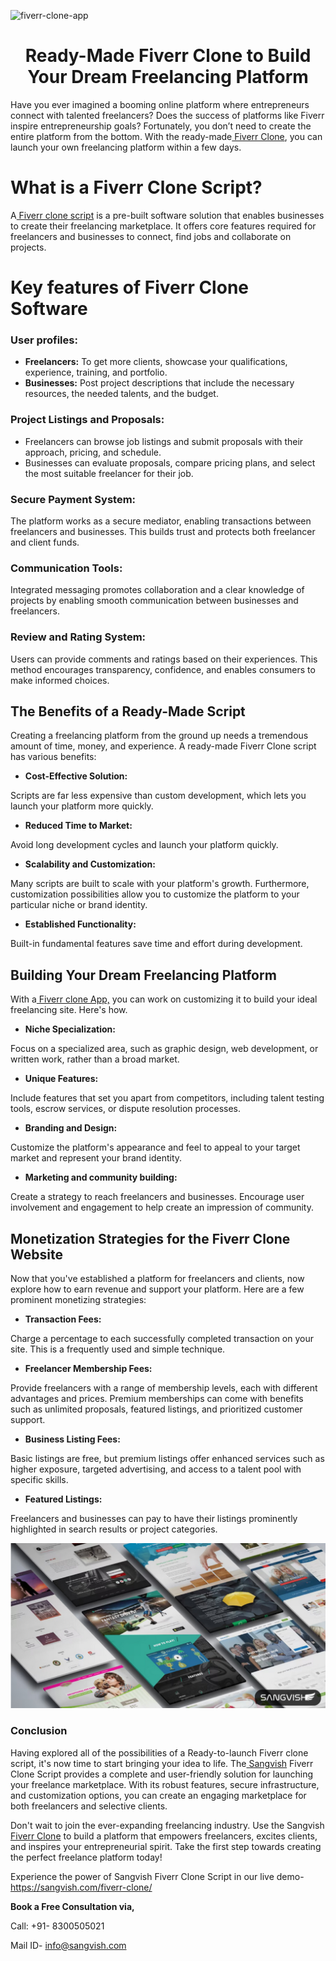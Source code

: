 ![fiverr-clone-app](https://github.com/sangvishtechnologies/fiverr-clone/assets/161323540/baf9ff85-39d7-456f-b937-064c182d35ce)

<h1 align="center"> Ready-Made Fiverr Clone to Build Your Dream Freelancing Platform </h1> 

Have you ever imagined a booming online platform where entrepreneurs connect with talented freelancers? Does the success of platforms like Fiverr inspire entrepreneurship goals? Fortunately, you don’t need to create the entire platform from the bottom. With the ready-made[ Fiverr Clone](https://sangvish.com/fiverr-clone/), you can launch your own freelancing platform within a few days. 

# What is a Fiverr Clone Script?
A[ Fiverr clone script](https://sangvish.com/fiverr-clone/) is a pre-built software solution that enables businesses to create their freelancing marketplace. It offers core features required for freelancers and businesses to connect, find jobs and collaborate on projects.

# Key features of Fiverr Clone Software
### User profiles: 
* **Freelancers:** 
To get more clients, showcase your qualifications, experience, training, and portfolio.
* **Businesses:** 
Post project descriptions that include the necessary resources, the needed talents, and the budget.
### Project Listings and Proposals:
* Freelancers can browse job listings and submit proposals with their approach, pricing, and schedule.
* Businesses can evaluate proposals, compare pricing plans, and select the most suitable freelancer for their job. 
### Secure Payment System:
The platform works as a secure mediator, enabling transactions between freelancers and businesses. This builds trust and protects both freelancer and client funds. 
### Communication Tools:
Integrated messaging promotes collaboration and a clear knowledge of projects by enabling smooth communication between businesses and freelancers. 
### Review and Rating System: 
Users can provide comments and ratings based on their experiences. This method encourages transparency, confidence, and enables consumers to make informed choices. 
## The Benefits of a Ready-Made Script 
Creating a freelancing platform from the ground up needs a tremendous amount of time, money, and experience. A ready-made Fiverr Clone script has various benefits: 
* **Cost-Effective Solution:** 

Scripts are far less expensive than custom development, which lets you launch your platform more quickly. 
* **Reduced Time to Market:** 

Avoid long development cycles and launch your platform quickly.
* **Scalability and Customization:** 

Many scripts are built to scale with your platform's growth. Furthermore, customization possibilities allow you to customize the platform to your particular niche or brand identity. 
* **Established Functionality:** 

Built-in fundamental features save time and effort during development.
## Building Your Dream Freelancing Platform 
With a[ Fiverr clone App,](https://sangvish.com/fiverr-clone/) you can work on customizing it to build your ideal freelancing site. Here's how. 
* **Niche Specialization:** 

Focus on a specialized area, such as graphic design, web development, or written work, rather than a broad market. 
* **Unique Features:** 

Include features that set you apart from competitors, including talent testing tools, escrow services, or dispute resolution processes. 
* **Branding and Design:** 

Customize the platform's appearance and feel to appeal to your target market and represent your brand identity. 
* **Marketing and community building:** 

Create a strategy to reach freelancers and businesses. Encourage user involvement and engagement to help create an impression of community.
## Monetization Strategies for the Fiverr Clone Website
Now that you've established a platform for freelancers and clients, now explore how to earn revenue and support your platform. Here are a few prominent monetizing strategies: 
* **Transaction Fees:** 

Charge a percentage to each successfully completed transaction on your site. This is a frequently used and simple technique. 
* **Freelancer Membership Fees:** 

Provide freelancers with a range of membership levels, each with different advantages and prices. Premium memberships can come with benefits such as unlimited proposals, featured listings, and prioritized customer support. 
* **Business Listing Fees:** 

Basic listings are free, but premium listings offer enhanced services such as higher exposure, targeted advertising, and access to a talent pool with specific skills. 
* **Featured Listings:** 

Freelancers and businesses can pay to have their listings prominently highlighted in search results or project categories.

<div class="Box-sc-g0xbh4-0 iIZCet"><img alt=“fiverrclone.png" src="https://github.com/sangvishtechnologies/fiverr-clone/blob/main/images/fiverr-clone-app.png" data-hpc="true" class="Box-sc-g0xbh4-0 kzRgrI"></div>

### Conclusion
Having explored all of the possibilities of a Ready-to-launch Fiverr clone script, it's now time to start bringing your idea to life. The[ Sangvish](https://sangvish.com/) Fiverr Clone Script provides a complete and user-friendly solution for launching your freelance marketplace. With its robust features, secure infrastructure, and customization options, you can create an engaging marketplace for both freelancers and selective clients. 

Don't wait to join the ever-expanding freelancing industry. Use the Sangvish[ Fiverr Clone](https://sangvish.com/fiverr-clone/) to build a platform that empowers freelancers, excites clients, and inspires your entrepreneurial spirit. Take the first step towards creating the perfect freelance platform today!

Experience the power of Sangvish Fiverr Clone Script in our live demo- https://sangvish.com/fiverr-clone/   


**Book a Free Consultation via,** 

Call: +91- 8300505021

Mail ID-  [info@sangvish.com](mailto:info@sangvish.com)
